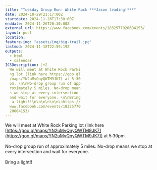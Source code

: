 ```yaml
---
title: "Tuesday Group Run- White Rock ***Jason leading!***"
date: 2024-10-29T21:17:00Z
startdate: 2024-11-26T17:30:00Z
enddate: 2024-11-26T20:30:00Z
external_url: https://www.facebook.com/events/1832577020604153/
layout: post
location: 
feature-img: "assets/img/big-trail.jpg"
lastmod: 2024-11-18T22:59:19Z
outputs:
  - html
  - calendar
ICSDescription: |+2
  We will meet at White Rock Parki  ng lot (link here https://goo.gl  /maps/YN2uMvQnyQWTM9JK7) at 5:30  pm. \n\nNo-drop group run of app  roximately 5 miles. No-drop mean  s we stop at every intersection   and wait for everyone. \n\nBring   a light!!\n\n\n\n\n\n\nhttps://  www.facebook.com/events/18325770  20604153/
---
```


We will meet at White Rock Parking lot (link here [https://goo.gl/maps/YN2uMvQnyQWTM9JK7](https://goo.gl/maps/YN2uMvQnyQWTM9JK7)) at 5&#58;30pm. <br>
  <br>
  No-drop group run of approximately 5 miles. No-drop means we stop at every intersection and wait for everyone. <br>
  <br>
  Bring a light!!<br>
  <br>
  <br>
  <br>
  <br>
  <br>
  <br>
  

